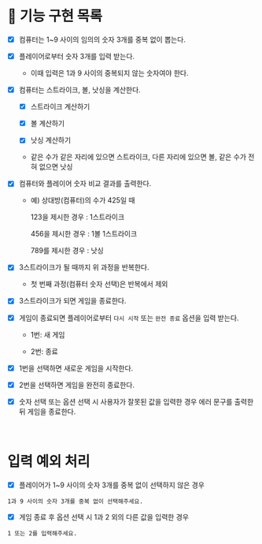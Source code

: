 # 🚀 기능 구현 목록

- [x] 컴퓨터는 1~9 사이의 임의의 숫자 3개를 중복 없이 뽑는다.

- [x] 플레이어로부터 숫자 3개를 입력 받는다.

  - 이때 입력은 1과 9 사이의 중복되지 않는 숫자여야 한다.

- [x] 컴퓨터는 스트라이크, 볼, 낫싱을 계산한다.

  - [x] 스트라이크 계산하기

  - [x] 볼 계산하기

  - [x] 낫싱 계산하기

  - 같은 수가 같은 자리에 있으면 스트라이크, 다른 자리에 있으면 볼, 같은 수가 전혀 없으면 낫싱

- [x] 컴퓨터와 플레이어 숫자 비교 결과를 출력한다.

  - 예) 상대방(컴퓨터)의 수가 425일 때

    123을 제시한 경우 : 1스트라이크

    456을 제시한 경우 : 1볼 1스트라이크

    789를 제시한 경우 : 낫싱

- [x] 3스트라이크가 될 때까지 위 과정을 반복한다.

  - 첫 번째 과정(컴퓨터 숫자 선택)은 반복에서 제외

- [x] 3스트라이크가 되면 게임을 종료한다.

- [x] 게임이 종료되면 플레이어로부터 `다시 시작` 또는 `완전 종료` 옵션을 입력 받는다.

  - 1번: 새 게임

  - 2번: 종료

- [x] 1번을 선택하면 새로운 게임을 시작한다.

- [x] 2번을 선택하면 게임을 완전히 종료한다.

- [x] 숫자 선택 또는 옵션 선택 시 사용자가 잘못된 값을 입력한 경우 에러 문구를 출력한 뒤 게임을 종료한다.

<br />

# 입력 예외 처리

- [x] 플레이어가 1~9 사이의 숫자 3개를 중복 없이 선택하지 않은 경우

```
1과 9 사이의 숫자 3개를 중복 없이 선택해주세요.
```

- [x] 게임 종료 후 옵션 선택 시 1과 2 외의 다른 값을 입력한 경우

```
1 또는 2를 입력해주세요.
```
